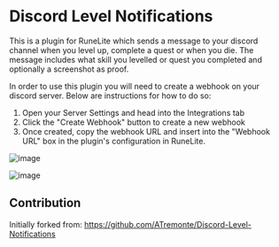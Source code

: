 # Discord Level Notifications
This is a plugin for RuneLite which sends a message to your discord channel when you level up, complete a quest or when you die. The message includes what skill you levelled or quest you completed and optionally a screenshot as proof. 

In order to use this plugin you will need to create a webhook on your discord server. Below are instructions for how to do so:
1. Open your Server Settings and head into the Integrations tab
2. Click the "Create Webhook" button to create a new webhook
3. Once created, copy the webhook URL and insert into the "Webhook URL" box in the plugin's configuration in RuneLite. 

![image](https://user-images.githubusercontent.com/13265450/109745517-9b42ef80-7b99-11eb-82f9-63f8ea590e8c.png)

![image](https://i.imgur.com/ACGx8eB.png)

## Contribution

Initially forked from: https://github.com/ATremonte/Discord-Level-Notifications